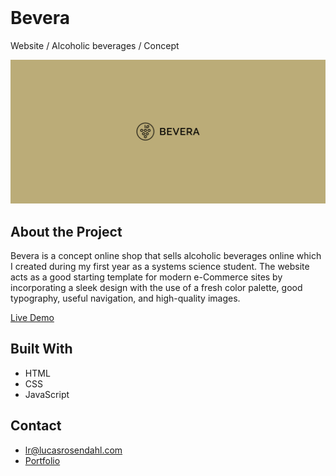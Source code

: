 <br />
<h1 align="left">Bevera</h1>
<p align="left">Website / Alcoholic beverages / Concept</p>

<img src="https://github.com/Luchkiin/portfolio-v3/blob/master/images/works/bevera/bevera_image_big.png" alt="Logo" width="Auto" height="Auto">

## About the Project

Bevera is a concept online shop that sells alcoholic beverages online which I created during my first year as a systems science student. The website acts as a good starting template for modern e-Commerce sites by incorporating a sleek design with the use of a fresh color palette, good typography, useful navigation, and high-quality images.

<a href="https://luchkiin.github.io/bevera-eCommerce-page/"> Live Demo</a>

## Built With
* HTML
* CSS
* JavaScript

## Contact
* <a href="mailto:lr@lucasrosendahl.com">lr@lucasrosendahl.com</a>
* <a href="https://lucasrosendahl.com" target="_blank">Portfolio</a>
<br />
